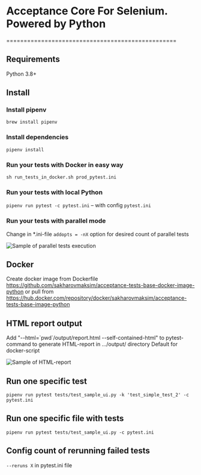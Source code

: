 # Acceptance Core For Selenium. Powered by Python
=================================================
## Requirements
Python 3.8+

## Install
### Install pipenv
`brew install pipenv`

### Install dependencies
`pipenv install`

### Run your tests with Docker in easy way
`sh run_tests_in_docker.sh prod_pytest.ini`

### Run your tests with local Python
`pipenv run pytest -c pytest.ini` – with config `pytest.ini`

### Run your tests with parallel mode
Change in *.ini-file `addopts = -nX` option for desired count of parallel tests

![Sample of parallel tests execution](images/parallel_tests.png)

## Docker
Create docker image from Dockerfile https://github.com/sakharovmaksim/acceptance-tests-base-docker-image-python or pull from https://hub.docker.com/repository/docker/sakharovmaksim/acceptance-tests-base-image-python

## HTML report output
Add "--html=\`pwd\`/output/report.html --self-contained-html" to pytest-command to generate HTML-report in .../output/ directory
Default for docker-script

![Sample of HTML-report](images/report_new.png)

## Run one specific test
`pipenv run pytest tests/test_sample_ui.py -k 'test_simple_test_2' -c pytest.ini`

## Run one specific file with tests
`pipenv run pytest tests/test_sample_ui.py -c pytest.ini`

## Config count of rerunning failed tests
`--reruns X` in pytest.ini file
